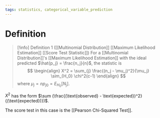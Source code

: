 ```yaml
---
tags: statistics, categorical_variable_prediction
---
```


# Definition

> [!info] Definition 1 ([[Multinomial Distribution]] [[Maximum Likelihood Estimation]] [[Score Test Statistic]])
> For a [[Multinomial Distribution]]'s [[Maximum Likelihood Estimation]] with the ideal predicted $\hat{p_j} = \frac{n_j}{n}$, the statistic is
> $$
> \begin{align}
> X^2 = \sum_{j} \frac{(n_j - \mu_j)^2}{\mu_j} \sim_{H_0} \chi^2(c-1)
> \end{align}
> $$
> where $\mu_j = n p_{j0} = E_{H_0}[N_j]$.

$X^2$ has the form $\sum (\frac{(\text{observed} - \text{expected})^2}{(\text{expected})})$.

The score test in this case is the [[Pearson Chi-Squared Test]].